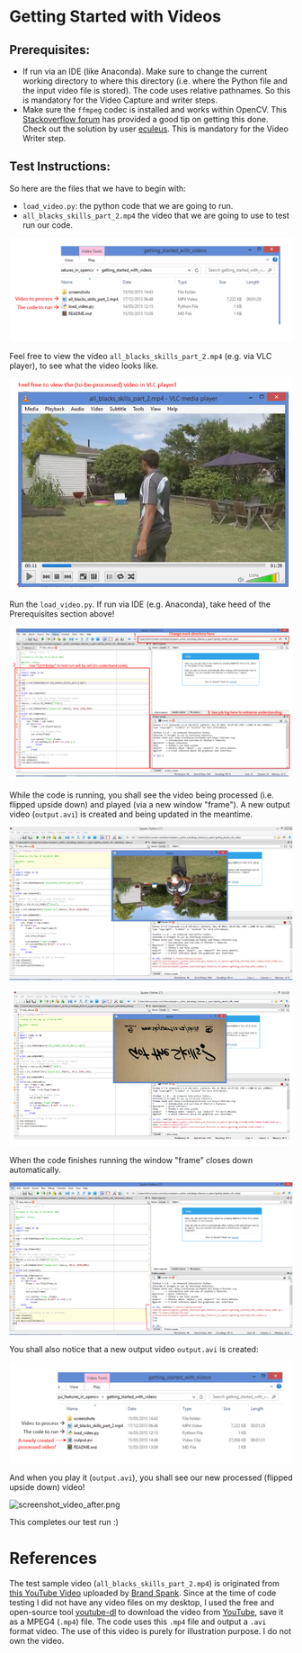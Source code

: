 # Getting Started with Videos

## Prerequisites:

- If run via an IDE (like Anaconda). Make sure to change the current working directory to where this directory (i.e. where the Python file and the input video file is stored). The code uses relative pathnames. So this is mandatory for the Video Capture and writer steps.
- Make sure the `ffmpeg` codec is installed and works within OpenCV. This [Stackoverflow forum](http://stackoverflow.com/questions/23119413/how-to-install-python-opencv-through-conda) has provided a good tip on getting this done. Check out the solution by user [eculeus](http://stackoverflow.com/users/2012659/eculeus). This is mandatory for the Video Writer step.

## Test Instructions:

So here are the files that we have to begin with:

- `load_video.py`: the python code that we are going to run.
- `all_blacks_skills_part_2.mp4` the video that we are going to use to test run our code.

![screenshot_dir_before.png](./screenshots/screenshot_dir_before.png)

Feel free to view the video `all_blacks_skills_part_2.mp4` (e.g. via VLC player), to see what the video looks like.

![screenshot_video_before.png](./screenshots/screenshot_video_before.png)

Run the `load_video.py`. If run via IDE (e.g. Anaconda), take heed of the Prerequisites section above!

![screenshot_test_run_code.png](./screenshots/screenshot_test_run_code.png)

While the code is running, you shall see the video being processed (i.e. flipped upside down) and played (via a new window "frame"). A new output video (`output.avi`) is created and being updated in the meantime.

![screenshot_run_entire_code_0.png](./screenshots/screenshot_run_entire_code_0.png)

![screenshot_run_entire_code_1.png](./screenshots/screenshot_run_entire_code_1.png)

When the code finishes running the window "frame" closes down automatically.

![screenshot_run_entire_code_2.png](./screenshots/screenshot_run_entire_code_2.png)

You shall also notice that a new output video `output.avi` is created:

![screenshot_dir_after.png](./screenshots/screenshot_dir_after.png)

And when you play it (`output.avi`), you shall see our new processed (flipped upside down) video!

![screenshot_video_after.png](./screnshots/screenshot_video_after.png)

This completes our test run :)

# References

The test sample video (`all_blacks_skills_part_2.mp4`) is originated from [this YouTube Video](https://www.youtube.com/watch?v=3WUUovQwwrM) uploaded by [Brand Spank](https://www.youtube.com/channel/UC-yJ5ogPw3wmWJhyAKEfx2Q). Since at the time of code testing I did not have any video files on my desktop, I used the free and open-source tool [youtube-dl](https://rg3.github.io/youtube-dl/) to download the video from [YouTube](https://www.youtube.com), save it as a MPEG4 (`.mp4`) file. The code uses this `.mp4` file and output a `.avi` format video. The use of this video is purely for illustration purpose. I do not own the video.